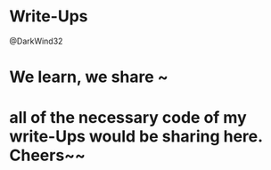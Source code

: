 # Write-Ups
@DarkWind32
# We learn, we share ~
# all of the necessary code of my write-Ups would be sharing here. Cheers~~